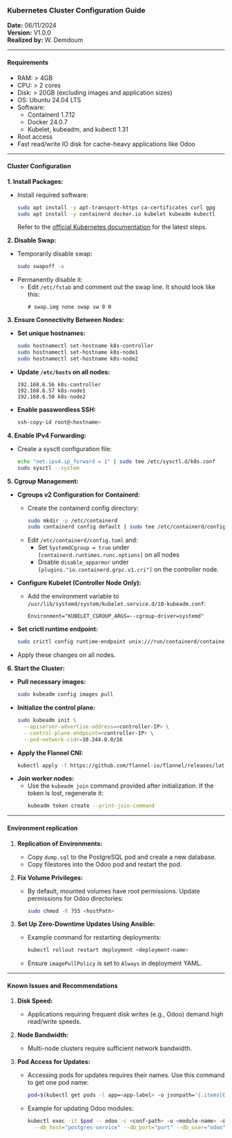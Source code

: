 ### Kubernetes Cluster Configuration Guide

**Date:** 06/11/2024  
**Version:** V1.0.0  
**Realized by:** W. Demdoum

---

#### **Requirements**
- RAM: > 4GB
- CPU: > 2 cores
- Disk: > 20GB (excluding images and application sizes)
- OS: Ubuntu 24.04 LTS
- Software:
  - Containerd 1.7.12
  - Docker 24.0.7
  - Kubelet, kubeadm, and kubectl 1.31
- Root access
- Fast read/write IO disk for cache-heavy applications like Odoo

---

#### **Cluster Configuration**

**1. Install Packages:**
- Install required software:
  ```bash
  sudo apt install -y apt-transport-https ca-certificates curl gpg
  sudo apt install -y containerd docker.io kubelet kubeadm kubectl
  ```
  Refer to the [official Kubernetes documentation](https://kubernetes.io/docs/setup/) for the latest steps.

**2. Disable Swap:**
- Temporarily disable swap:
  ```bash
  sudo swapoff -a
  ```
- Permanently disable it:
  - Edit `/etc/fstab` and comment out the swap line. It should look like this:
    ```plaintext
    # swap.img none swap sw 0 0
    ```

**3. Ensure Connectivity Between Nodes:**
- **Set unique hostnames:**
  ```bash
  sudo hostnamectl set-hostname k8s-controller
  sudo hostnamectl set-hostname k8s-node1
  sudo hostnamectl set-hostname k8s-node2
  ```
- **Update `/etc/hosts` on all nodes:**
  ```plaintext
  192.168.6.56 k8s-controller
  192.168.6.57 k8s-node1
  192.168.6.58 k8s-node2
  ```
- **Enable passwordless SSH:**
  ```bash
  ssh-copy-id root@<hostname>
  ```

**4. Enable IPv4 Forwarding:**
- Create a sysctl configuration file:
  ```bash
  echo "net.ipv4.ip_forward = 1" | sudo tee /etc/sysctl.d/k8s.conf
  sudo sysctl --system
  ```

**5. Cgroup Management:**
- **Cgroups v2 Configuration for Containerd:**
  - Create the containerd config directory:
    ```bash
    sudo mkdir -p /etc/containerd
    sudo containerd config default | sudo tee /etc/containerd/config.toml
    ```
  - Edit `/etc/containerd/config.toml` and:
    - Set `SystemdCgroup = true` under `[containerd.runtimes.runc.options]` on all nodes
    - Disable `disable_apparmor` under `[plugins."io.containerd.grpc.v1.cri"]` on the controller node.
    
- **Configure Kubelet (Controller Node Only):**
  - Add the environment variable to `/usr/lib/systemd/system/kubelet.service.d/10-kubeadm.conf`:
    ```plaintext
    Environment="KUBELET_CGROUP_ARGS=--cgroup-driver=systemd"
    ```
- **Set crictl runtime endpoint:**
  ```bash
  sudo crictl config runtime-endpoint unix:///run/containerd/containerd.sock
  ```
- Apply these changes on all nodes.

**6. Start the Cluster:**
- **Pull necessary images:**
  ```bash
  sudo kubeadm config images pull
  ```
- **Initialize the control plane:**
  ```bash
  sudo kubeadm init \
    --apiserver-advertise-address=<controller-IP> \
    --control-plane-endpoint=<controller-IP> \
    --pod-network-cidr=10.244.0.0/16
  ```
- **Apply the Flannel CNI:**
  ```bash
  kubectl apply -f https://github.com/flannel-io/flannel/releases/latest/download/kube-flannel.yml
  ```
- **Join worker nodes:**
  - Use the `kubeadm join` command provided after initialization. If the token is lost, regenerate it:
    ```bash
    kubeadm token create --print-join-command
    ```

---

#### **Environment replication**

1. **Replication of Environments:**
   - Copy `dump.sql` to the PostgreSQL pod and create a new database.
   - Copy filestores into the Odoo pod and restart the pod.

2. **Fix Volume Privileges:**
   - By default, mounted volumes have root permissions. Update permissions for Odoo directories:
     ```bash
     sudo chmod -R 755 <hostPath>
     ```

3. **Set Up Zero-Downtime Updates Using Ansible:**
   - Example command for restarting deployments:
     ```bash
     kubectl rollout restart deployment <deployment-name>
     ```
   - Ensure `imagePullPolicy` is set to `Always` in deployment YAML.

---

#### **Known Issues and Recommendations**

1. **Disk Speed:**
   - Applications requiring frequent disk writes (e.g., Odoo) demand high read/write speeds.

2. **Node Bandwidth:**
   - Multi-node clusters require sufficient network bandwidth.


3. **Pod Access for Updates:**
   - Accessing pods for updates requires their names. Use this command to get one pod name:
     ```bash
     pod=$(kubectl get pods -l app=<app-label> -o jsonpath='{.items[0].metadata.name}')
     ```
   - Example for updating Odoo modules:
     ```bash
     kubectl exec -it $pod -- odoo -c <conf-path> -u <module-name> -d <db-name> \
       --db_host="postgres-service" --db_port="port" --db_user="odoo" --db_password="password" --stop-after-init
     ```